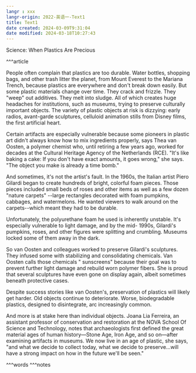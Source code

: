 ```yaml
---
langr : xxx
langr-origin: 2022-英语一-Text1
title: Text1
date created: 2024-03-09T9:31:04
date modified: 2024-03-18T10:27:43
---
```


Science: When Plastics Are Precious

^^^article

People often complain that plastics are too durable. Water bottles, shopping bags, and other trash litter the planet, from Mount Everest to the Mariana Trench, because plastics are everywhere and don't break down easily. But some plastic materials change over time. They crack and frizzle. They "weep" out additives. They melt into sludge. All of which creates huge headaches for institutions, such as museums, trying to preserve culturally important objects. The variety of plastic objects at risk is dizzying: early radios, avant-garde sculptures, celluloid animation stills from Disney films, the first artificial heart.

Certain artifacts are especially vulnerable because some pioneers in plastic art didn't always know how to mix ingredients properly, says Thea van Oosten, a polymer chemist who, until retiring a few years ago, worked for decades at the Cultural Heritage Agency of the Netherlands (RCE). "It's like baking a cake: If you don't have exact amounts, it goes wrong," she says. "The object you make is already a time bomb." 

And sometimes, it's not the artist's fault. In the 1960s, the Italian artist Piero Gilardi began to create hundreds of bright, colorful foam pieces. Those pieces included small beds of roses and other items as well as a few dozen "nature carpets" --large rectangles decorated with foam pumpkins, cabbages, and watermelons. He wanted viewers to walk around on the carpets--which meant they had to be durable.

Unfortunately, the polyurethane foam he used is inherently unstable. It's especially vulnerable to light damage, and by the mid- 1990s, Gilardi's pumpkins, roses, and other figures were splitting and crumbling. Museums locked some of them away in the dark.

So van Oosten and colleagues worked to preserve Gilardi's sculptures. They infused some with stabilizing and consolidating chemicals. Van Oosten calls those chemicals " sunscreens" because their goal was to prevent further light damage and
rebuild worn polymer fibers. She is proud that several sculptures have even gone on display again, albeit sometimes beneath protective cases.

Despite success stories like van Oosten's, preservation of plastics will likely get harder. Old objects continue to deteriorate. Worse, biodegradable plastics, designed to disintegrate, arc increasingly common.

And more is at stake here than individual objects. Joana Lia Ferreira, an assistant professor of conservation and restoration at the NOVA School Of Science and Technology, notes that archaeologists first defined the great material ages of human history—Stone Age, Iron Age, and so on—after examining artifacts in museums. We now live in an age of plastic, she says, "and what we decide to collect today, what we decide to preserve...will have a strong impact on how in the future we'll be seen."


^^^words
^^^notes
